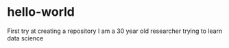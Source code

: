 # hello-world
First try at creating a repository
I am a 30 year old researcher trying to learn data science
